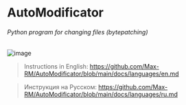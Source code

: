 # AutoModificator 
###### Python program for changing files (bytepatching)

![image](https://github.com/Max-RM/AutoModificator/assets/81485476/129a517e-68ce-4f19-b8c2-630aa934fad8)

> Instructions in English: https://github.com/Max-RM/AutoModificator/blob/main/docs/languages/en.md

> Инструкция на Русском: https://github.com/Max-RM/AutoModificator/blob/main/docs/languages/ru.md



